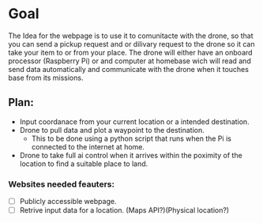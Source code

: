 # Goal

The Idea for the webpage is to use it to comunitacte with the drone, so that you can send a pickup request and or dilivary 
request to the drone so it can take your item to or from your place. The drone will either have an onboard processor (Raspberry Pi)
or and computer at homebase wich will read and send data automatically and communicate with the drone when it touches base from 
its missions.

## Plan:

- Input coordanace from your current location or a intended destination.
- Drone to pull data and plot a waypoint to the destination.
	- This to be done using a python script that runs when the Pi is connected to the internet at home.
- Drone to take full ai control when it arrives within the poximity of the location to find a suitable place to land.

### Websites needed feauters:

- [ ] Publicly accessible webpage.
- [ ] Retrive input data for a location. (Maps API?)(Physical location?)
